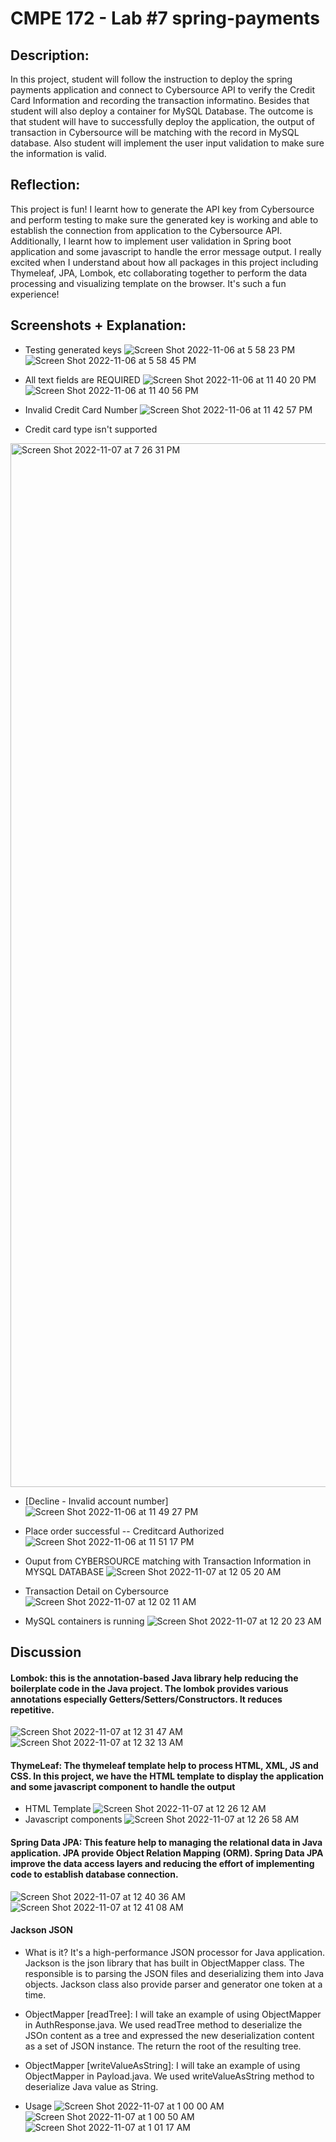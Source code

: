 # CMPE 172 - Lab #7 spring-payments
## Description: 
In this project, student will follow the instruction to deploy the spring payments application and connect to Cybersource API to verify the Credit Card Information and recording the transaction informatino. Besides that student will also deploy a container for MySQL Database. The outcome is that student will have to successfully deploy the application, the output of transaction in Cybersource will be matching with the record in MySQL database. Also student will implement the user input validation to make sure the information is valid. 

## Reflection: 
This project is fun! I learnt how to generate the API key from Cybersource and perform testing to make sure the generated key is working and able to establish the connection from application to the Cybersource API. Additionally, I learnt how to implement user validation in Spring boot application and some javascript to handle the error message output. I really excited when I understand about how all packages in this project including Thymeleaf, JPA, Lombok, etc collaborating together to perform the data processing and visualizing template on the browser. It's such a fun experience!

## Screenshots + Explanation: 
- Testing generated keys
![Screen Shot 2022-11-06 at 5 58 23 PM](https://user-images.githubusercontent.com/48584294/200211260-e4f8cd87-16ab-40b1-819a-f752f511cf20.png)
![Screen Shot 2022-11-06 at 5 58 45 PM](https://user-images.githubusercontent.com/48584294/200211297-bd9d4386-c332-433e-9dc6-ab2e0dc0994a.png)


- All text fields are REQUIRED
![Screen Shot 2022-11-06 at 11 40 20 PM](https://user-images.githubusercontent.com/48584294/200252890-55695261-b3d2-4675-b008-79fb25056892.png)
![Screen Shot 2022-11-06 at 11 40 56 PM](https://user-images.githubusercontent.com/48584294/200253015-24a12b13-bec7-47f2-9524-21a6252a13bb.png)


- Invalid Credit Card Number
![Screen Shot 2022-11-06 at 11 42 57 PM](https://user-images.githubusercontent.com/48584294/200253431-c2c4ee3b-e8d0-4b4d-a77c-59f63a542737.png)

- Credit card type isn't supported
<img width="1670" alt="Screen Shot 2022-11-07 at 7 26 31 PM" src="https://user-images.githubusercontent.com/48584294/200468050-77428804-9b1d-47a1-b464-87b212e89129.png">


- [Decline - Invalid account number]
![Screen Shot 2022-11-06 at 11 49 27 PM](https://user-images.githubusercontent.com/48584294/200254565-38006147-3a61-4dff-9a5c-77e6e5bd6834.png)


- Place order successful -- Creditcard Authorized
![Screen Shot 2022-11-06 at 11 51 17 PM](https://user-images.githubusercontent.com/48584294/200254892-f2652164-4235-4a77-bff4-fcacc69b1690.png)
- Ouput from CYBERSOURCE matching with Transaction Information in MYSQL DATABASE
![Screen Shot 2022-11-07 at 12 05 20 AM](https://user-images.githubusercontent.com/48584294/200257509-b7fe2f33-e525-42c2-be60-a273f4c42565.png)


- Transaction Detail on Cybersource
![Screen Shot 2022-11-07 at 12 02 11 AM](https://user-images.githubusercontent.com/48584294/200256906-b8e95f71-a97a-452a-8139-8333605579f3.png)
- MySQL containers is running
![Screen Shot 2022-11-07 at 12 20 23 AM](https://user-images.githubusercontent.com/48584294/200260401-97c07661-3296-4568-923d-2887fe826a72.png)


## Discussion
#### Lombok: this is the annotation-based Java library help reducing the boilerplate code in the Java project. The lombok provides various annotations especially Getters/Setters/Constructors. It reduces repetitive. 
![Screen Shot 2022-11-07 at 12 31 47 AM](https://user-images.githubusercontent.com/48584294/200262605-af7b42f2-2068-40f2-b948-50cc4b8f1636.png)
![Screen Shot 2022-11-07 at 12 32 13 AM](https://user-images.githubusercontent.com/48584294/200262715-25066292-b5f2-440e-9791-41cfa5d4ed8b.png)


#### ThymeLeaf: The thymeleaf template help to process HTML, XML, JS and CSS. In this project, we have the HTML template to display the application and some javascript component to handle the output 
- HTML Template
![Screen Shot 2022-11-07 at 12 26 12 AM](https://user-images.githubusercontent.com/48584294/200261509-d2a6e20b-0f40-4860-b6c3-ea090a3a0bad.png)
- Javascript components
![Screen Shot 2022-11-07 at 12 26 58 AM](https://user-images.githubusercontent.com/48584294/200261650-df71d88f-875f-4eb0-b293-969aa90d1707.png)


#### Spring Data JPA: This feature help to managing the relational data in Java application. JPA provide Object Relation Mapping (ORM). Spring Data JPA improve the data access layers and reducing the effort of implementing code to establish database connection. 
![Screen Shot 2022-11-07 at 12 40 36 AM](https://user-images.githubusercontent.com/48584294/200264336-ebf9dbc9-290d-4df4-9c4a-84fdbafe343d.png)
![Screen Shot 2022-11-07 at 12 41 08 AM](https://user-images.githubusercontent.com/48584294/200264467-7305b643-b7eb-43a2-9345-9b815c9d413e.png)


#### Jackson JSON
- What is it? It's a high-performance JSON processor for Java application. Jackson is the json library that has built in ObjectMapper class. The responsible is to parsing the JSON files and deserializing them into Java objects. Jackson class also provide parser and generator one token at a time. 

- ObjectMapper [readTree]: I will take an example of using ObjectMapper in AuthResponse.java. We used readTree method to deserialize the JSOn content as a tree and expressed the new deserialization content as a set of JSON instance. The return the root of the resulting tree. 
- ObjectMapper [writeValueAsString]: I will take an example of using ObjectMapper in Payload.java. We used writeValueAsString method to deserialize Java value as String. 

- Usage
![Screen Shot 2022-11-07 at 1 00 00 AM](https://user-images.githubusercontent.com/48584294/200269465-64d4b970-7715-49a2-ac48-c6de8c81f3f5.png)
![Screen Shot 2022-11-07 at 1 00 50 AM](https://user-images.githubusercontent.com/48584294/200269611-2ee7c257-be32-4f04-baf6-f8d94774cac8.png)
![Screen Shot 2022-11-07 at 1 01 17 AM](https://user-images.githubusercontent.com/48584294/200269693-bac837c7-dc6c-416f-a7ba-253dd4610841.png)

